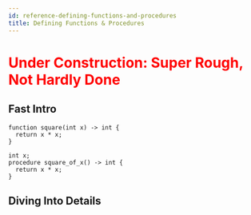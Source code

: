 ```yaml
---
id: reference-defining-functions-and-procedures
title: Defining Functions & Procedures
---
```


<h1><font color="red">Under Construction: Super Rough, Not Hardly Done</font></h1>

## Fast Intro

```adama
function square(int x) -> int {
  return x * x;
}
```

```adama
int x;
procedure square_of_x() -> int {
  return x * x;
}
```

## Diving Into Details